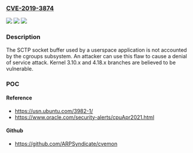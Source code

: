 ### [CVE-2019-3874](https://cve.mitre.org/cgi-bin/cvename.cgi?name=CVE-2019-3874)
![](https://img.shields.io/static/v1?label=Product&message=kernel&color=blue)
![](https://img.shields.io/static/v1?label=Version&message=%3D%203.10.x%20and%204.18.x%20&color=brighgreen)
![](https://img.shields.io/static/v1?label=Vulnerability&message=CWE-400&color=brighgreen)

### Description

The SCTP socket buffer used by a userspace application is not accounted by the cgroups subsystem. An attacker can use this flaw to cause a denial of service attack. Kernel 3.10.x and 4.18.x branches are believed to be vulnerable.

### POC

#### Reference
- https://usn.ubuntu.com/3982-1/
- https://www.oracle.com/security-alerts/cpuApr2021.html

#### Github
- https://github.com/ARPSyndicate/cvemon

